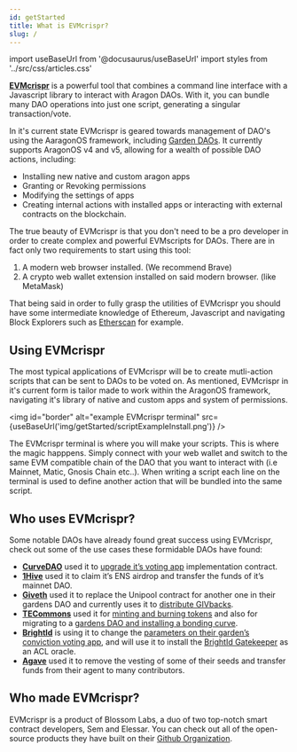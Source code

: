 ```yaml
---
id: getStarted
title: What is EVMcrispr?
slug: /
---
```

import useBaseUrl from '@docusaurus/useBaseUrl'
import styles from '../src/css/articles.css'


[**EVMcrispr**](https://evm-crispr.blossom.software/) is a powerful tool that combines a command line interface with a Javascript library to interact with Aragon DAOs. With it, you can bundle many DAO operations into just one script, generating a singular transaction/vote.

In it's current state EVMcrispr is geared towards management of DAO's using the AaragonOS framework, including [Garden DAOs](https://gardens.1hive.org/#/home). It currently supports AragonOS v4 and v5, allowing for a wealth of possible DAO actions, including:

- Installing new native and custom aragon apps
- Granting or Revoking permissions
- Modifying the settings of apps
- Creating internal actions with installed apps or interacting with external contracts on the blockchain.

The true beauty of EVMcrispr is that you don't need to be a pro developer in order to create complex and powerful EVMscripts for DAOs. There are in fact only two requirements to start using this tool:

1. A modern web browser installed. (We recommend Brave)
2. A crypto web wallet extension installed on said modern browser. (like MetaMask)

That being said in order to fully grasp the utilities of EVMcrispr you should have some intermediate knowledge of Ethereum, Javascript and navigating Block Explorers such as [Etherscan](https://etherscan.io) for example.


## Using EVMcrispr

The most typical applications of EVMcrispr will be to create mutli-action scripts that can be sent to DAOs to be voted on. As mentioned, EVMcrispr in it's current form is tailor made to work within the AragonOS framework, navigating it's library of native and custom apps and system of permissions.


<img id="border" alt="example EVMcrispr terminal" src={useBaseUrl('img/getStarted/scriptExampleInstall.png')} />

The EVMcrispr terminal is where you will make your scripts. This is where the magic happpens. Simply connect with your web wallet and switch to the same EVM compatible chain of the DAO that you want to interact with (i.e Mainnet, Matic, Gnosis Chain etc..). When writing a script each line on the terminal is used to define another action that will be bundled into the same script.


## Who uses EVMcrispr? 

Some notable DAOs have already found great success using EVMcrispr, check out some of the use cases these formidable DAOs have found:

- [**CurveDAO**](https://curve.fi/) used it to [upgrade it’s voting app](https://gov.curve.fi/t/allowing-for-fractional-votes-by-curve-dao/2456) implementation contract.
- [**1Hive**](https://1hive.org/) used it to claim it’s ENS airdrop and transfer the funds of it’s mainnet DAO.
- [**Giveth**](https://giveth.io/) used it to replace the Unipool contract for another one in their gardens DAO and currently uses it to [distribute GIVbacks](https://giveth.io/givbacks).
- [**TECommons**](https://tecommons.org/) used it for [minting and burning tokens](https://forum.tecommons.org/t/one-time-change-of-tech-addresses-as-requested-by-owner-because-access-was-lost-or-another-reason/571) and also for migrating to a [gardens DAO and installing a bonding curve](https://forum.tecommons.org/t/commons-upgrade-demo-part-2/723).
- [**BrightId**](https://brightid.org/) is using it to change the [parameters on their garden’s conviction voting app](https://forum.brightid.org/t/revisiting-the-brightdao-parameters-with-general-magic-support/355), and will use it to install the [BrightId Gatekeeper](https://forum.brightid.org/t/brightid-gatekeeper-for-aragon-permissions/131) as an ACL oracle.
- [**Agave**](https://agave.finance/) used it to remove the vesting of some of their seeds and transfer funds from their agent to many contributors.


## Who made EVMcrispr?

EVMcrispr is a product of Blossom Labs, a duo of two top-notch smart contract developers, Sem and Elessar. You can check out all of the open-source products they have built on their [Github Organization](https://github.com/BlossomLabs).

